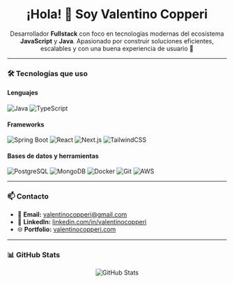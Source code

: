 <h1 align="center">¡Hola! 👋 Soy Valentino Copperi</h1>

<p align="center">
Desarrollador <strong>Fullstack</strong> con foco en tecnologías modernas del ecosistema <strong>JavaScript</strong> y <strong>Java</strong>.  
Apasionado por construir soluciones eficientes, escalables y con una buena experiencia de usuario 🚀
</p>

---

### 🛠️ Tecnologías que uso

#### Lenguajes
![Java](https://img.shields.io/badge/Java-ED8B00?style=for-the-badge&logo=java&logoColor=white)
![TypeScript](https://img.shields.io/badge/TypeScript-007ACC?style=for-the-badge&logo=typescript&logoColor=white)

#### Frameworks
![Spring Boot](https://img.shields.io/badge/Spring%20Boot-6DB33F?style=for-the-badge&logo=spring-boot&logoColor=white)
![React](https://img.shields.io/badge/React-20232A?style=for-the-badge&logo=react&logoColor=61DAFB)
![Next.js](https://img.shields.io/badge/Next.js-000000?style=for-the-badge&logo=nextdotjs&logoColor=white)
![TailwindCSS](https://img.shields.io/badge/TailwindCSS-06B6D4?style=for-the-badge&logo=tailwindcss&logoColor=white)

#### Bases de datos y herramientas
![PostgreSQL](https://img.shields.io/badge/PostgreSQL-4169E1?style=for-the-badge&logo=postgresql&logoColor=white)
![MongoDB](https://img.shields.io/badge/MongoDB-4EA94B?style=for-the-badge&logo=mongodb&logoColor=white)
![Docker](https://img.shields.io/badge/Docker-2496ED?style=for-the-badge&logo=docker&logoColor=white)
![Git](https://img.shields.io/badge/Git-F05032?style=for-the-badge&logo=git&logoColor=white)
![AWS](https://img.shields.io/badge/AWS-232F3E?style=for-the-badge&logo=amazon-aws&logoColor=white)

---

### 📫 Contacto

- 📧 **Email:** [valentinocopperi@gmail.com](mailto:valentinocopperi@gmail.com)  
- 💼 **LinkedIn:** [linkedin.com/in/valentinocopperi](https://www.linkedin.com/in/valentinocopperi/)  
- 🌐 **Portfolio:** [valentinocopperi.com](https://valentinocopperi.com)

---

### 📊 GitHub Stats

<div align="center">
  <img src="https://github-readme-stats.vercel.app/api?username=ValentinoCopperi&show_icons=true&theme=tokyonight" alt="GitHub Stats" />
</div>
